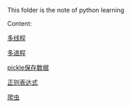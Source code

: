 This folder is the note of python learning

Content:

[多线程](https://github.com/isongc/NoteBook/blob/master/python/multithread.md)

[多进程](https://github.com/isongc/NoteBook/blob/master/python/multiprocessing.md)

[pickle保存数据](https://github.com/isongc/NoteBook/blob/master/python/pickle.md)

[正则表达式](https://github.com/isongc/NoteBook/blob/master/python/RegularExpression.md)

[爬虫](https://github.com/isongc/NoteBook/blob/master/python/%E7%88%AC%E8%99%AB.md)
